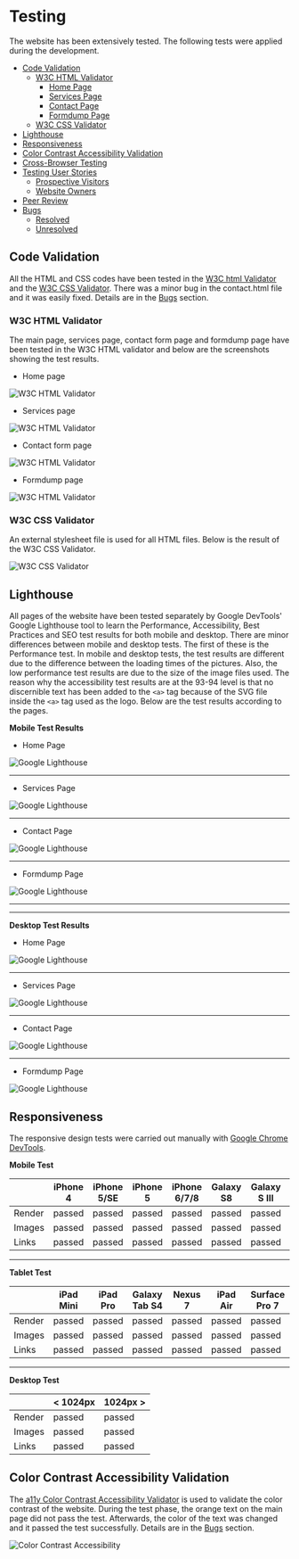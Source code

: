 # Testing

  The website has been extensively tested. The following tests were applied during the development.

- [Code Validation](#code-validation)
    * [W3C HTML Validator](#w3c-html-validator) 
        + [Home Page](#home-page)
        + [Services Page](#services-page)
        + [Contact Page](#contact-page)
        + [Formdump Page](#formdump-page)
    * [W3C CSS Validator](#w3c-css-validator)
- [Lighthouse](#lighthouse)
- [Responsiveness](#responsiveness)
- [Color Contrast Accessibility Validation](#color-contrast-accessibility-validation)
- [Cross-Browser Testing](#cross-browser-testing)
- [Testing User Stories](#testing-user-stories)
    * [Prospective Visitors](#prospective-visitors)
    * [Website Owners](#website-owners)
- [Peer Review](#peer-review)
- [Bugs](#bugs)
    * [Resolved](#resolved)
    * [Unresolved](#unresolved)

## Code Validation

All the HTML and CSS codes have been tested in the [W3C html Validator](https://validator.w3.org/) and the [W3C CSS Validator](https://jigsaw.w3.org/css-validator/). There was a minor bug in the contact.html file and it was easily fixed. Details are in the [Bugs](#bugs) section.

### W3C HTML Validator

The main page, services page, contact form page and formdump page have been tested in the W3C HTML validator and below are the screenshots showing the test results.

* Home page

![W3C HTML Validator](assets/images/code_validations/index.html_validation.png)

* Services page

![W3C HTML Validator](assets/images/code_validations/services.html_validation.png)

* Contact form page

![W3C HTML Validator](assets/images/code_validations/contact.html_validation.png)

* Formdump page

![W3C HTML Validator](assets/images/code_validations/formdump.html_validation.png)

### W3C CSS Validator

An external stylesheet file is used for all HTML files. Below is the result of the W3C CSS Validator.

![W3C CSS Validator](assets/images/code_validations/css_validation.png)

## Lighthouse

All pages of the website have been tested separately by Google DevTools' Google Lighthouse tool to learn the Performance, Accessibility, Best Practices and SEO test results for both mobile and desktop. There are minor differences between mobile and desktop tests. The first of these is the Performance test. In mobile and desktop tests, the test results are different due to the difference between the loading times of the pictures. Also, the low performance test results are due to the size of the image files used. The reason why the accessibility test results are at the 93-94 level is that no discernible text has been added to the `<a>` tag because of the SVG file inside the `<a>` tag used as the logo. Below are the test results according to the pages.

**Mobile Test Results**

* Home Page

![Google Lighthouse](assets/images/lighthouse_test/lighthouse_main_page_mobile.png)

---

* Services Page

![Google Lighthouse](assets/images/lighthouse_test/lighthouse_services_page_mobile.png)

---

* Contact Page

![Google Lighthouse](assets/images/lighthouse_test/lighthouse_contact_page_mobile.png)

---

* Formdump Page

![Google Lighthouse](assets/images/lighthouse_test/lighthouse_formdump_page_mobile.png)

---
---

**Desktop Test Results**

* Home Page

![Google Lighthouse](assets/images/lighthouse_test/lighthouse_main_page_desktop.png)

---

* Services Page

![Google Lighthouse](assets/images/lighthouse_test/lighthouse_services_page_desktop.png)

---

* Contact Page

![Google Lighthouse](assets/images/lighthouse_test/lighthouse_contact_page_desktop.png)

---

* Formdump Page

![Google Lighthouse](assets/images/lighthouse_test/lighthouse_formdump_page_desktop.png)

## Responsiveness

The responsive design tests were carried out manually with [Google Chrome DevTools](https://developer.chrome.com/docs/devtools/).

**Mobile Test**

|        | iPhone 4 | iPhone 5/SE | iPhone 5 | iPhone 6/7/8 | Galaxy S8 | Galaxy S III | Galaxy S9+ | Lumia 520 |
|--------|----------|-------------|----------|--------------|-----------|--------------|------------|-----------|
| Render | passed   | passed      | passed   | passed       | passed    | passed       | passed     |passed     |
| Images | passed   | passed      | passed   | passed       | passed    | passed       | passed     |passed     |
| Links  | passed   | passed      | passed   | passed       | passed    | passed       | passed     |passed     |

---

**Tablet Test**

|        | iPad Mini | iPad Pro | Galaxy Tab S4 | Nexus 7 | iPad Air  | Surface Pro 7 | Surface Duo | Galaxy Fold |
|--------|-----------|----------|---------------|-------- |-----------|---------------|-------------|-------------|
| Render | passed    | passed   | passed        | passed  | passed    | passed        | passed      |passed       |
| Images | passed    | passed   | passed        | passed  | passed    | passed        | passed      |passed       |
| Links  | passed    | passed   | passed        | passed  | passed    | passed        | passed      |passed       |

---

**Desktop Test**

|        | < 1024px | 1024px >  |
|--------|----------|-----------|
| Render | passed   | passed    | 
| Images | passed   | passed    |
| Links  | passed   | passed    |


## Color Contrast Accessibility Validation

The [a11y Color Contrast Accessibility Validator](https://color.a11y.com/) is used to validate the color contrast of the website. During the test phase, the orange text on the main page did not pass the test. Afterwards, the color of the text was changed and it passed the test successfully. Details are in the [Bugs](#bugs) section.

![Color Contrast Accessibility](assets/images/colour_scheme/color_contrast_accessibility_validation.png)